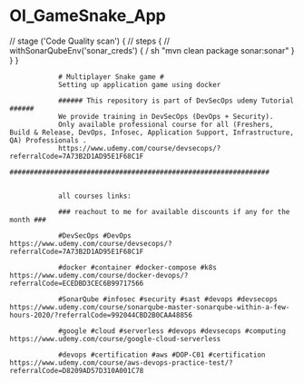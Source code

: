 # OI_GameSnake_App

  //  stage ('Code Quality scan')  {
    //            steps {
      //              withSonarQubeEnv('sonar_creds') {
        /              sh "mvn clean package sonar:sonar"
                       }
                  }
                }


                # Multiplayer Snake game #
                Setting up application game using docker

                ###### This repository is part of DevSecOps udemy Tutorial ######
                We provide training in DevSecOps (DevOps + Security).
                Only available professional course for all (Freshers, Build & Release, DevOps, Infosec, Application Support, Infrastructure, QA) Professionals .
                https://www.udemy.com/course/devsecops/?referralCode=7A73B2D1AD95E1F68C1F
                ################################################################


                all courses links:

                ### reachout to me for available discounts if any for the month ###

                #DevSecOps #DevOps https://www.udemy.com/course/devsecops/?referralCode=7A73B2D1AD95E1F68C1F

                #docker #container #docker-compose #k8s https://www.udemy.com/course/docker-devops/?referralCode=ECEDBD3CEC6B99717566

                #SonarQube #infosec #security #sast #devops #devsecops https://www.udemy.com/course/sonarqube-master-sonarqube-within-a-few-hours-2020/?referralCode=992044CBD2B0CAA48856

                #google #cloud #serverless #devops #devsecops #computing https://www.udemy.com/course/google-cloud-serverless

                #devops #certification #aws #DOP-C01 #certification https://www.udemy.com/course/aws-devops-practice-test/?referralCode=D8209AD57D310A001C78
